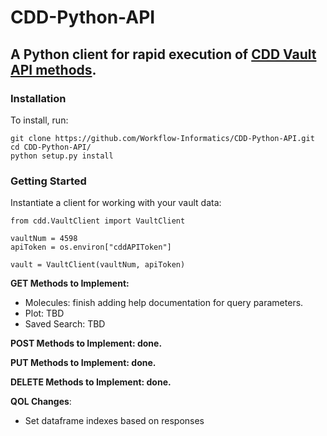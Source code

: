 # CDD-Python-API

## A Python client for rapid execution of [CDD Vault API methods](https://support.collaborativedrug.com/hc/en-us/sections/115001607043-API-Function-Calls).

### Installation

To install, run:

```
git clone https://github.com/Workflow-Informatics/CDD-Python-API.git
cd CDD-Python-API/
python setup.py install
```

### Getting Started

Instantiate a client for working with your vault data:
```
from cdd.VaultClient import VaultClient

vaultNum = 4598
apiToken = os.environ["cddAPIToken"]

vault = VaultClient(vaultNum, apiToken)
```

__GET Methods to Implement:__

  - Molecules: finish adding help documentation for query parameters.
  - Plot: TBD
  - Saved Search: TBD

__POST Methods to Implement: done.__

__PUT Methods to Implement: done.__

__DELETE Methods to Implement: done.__

__QOL Changes__:

 - Set dataframe indexes based on responses 
